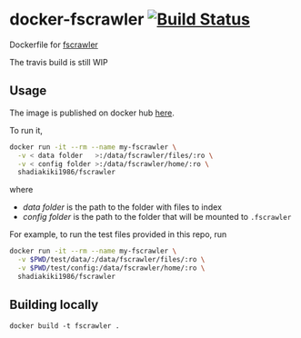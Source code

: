 # docker-fscrawler [![Build Status](https://travis-ci.org/shadiakiki1986/docker-fscrawler.svg?branch=master)](https://travis-ci.org/shadiakiki1986/docker-fscrawler)
Dockerfile for [fscrawler](https://github.com/dadoonet/fscrawler)

The travis build is still WIP

## Usage
The image is published on docker hub [here](https://hub.docker.com/r/shadiakiki1986/fscrawler/).

To run it,
```bash
docker run -it --rm --name my-fscrawler \
  -v < data folder   >:/data/fscrawler/files/:ro \
  -v < config folder >:/data/fscrawler/home/:ro \
  shadiakiki1986/fscrawler
```
where
* *data folder* is the path to the folder with files to index
* *config folder* is the path to the folder that will be mounted to `.fscrawler`

For example, to run the test files provided in this repo, run

```bash
docker run -it --rm --name my-fscrawler \
  -v $PWD/test/data/:/data/fscrawler/files/:ro \
  -v $PWD/test/config:/data/fscrawler/home/:ro \
  shadiakiki1986/fscrawler
```

## Building locally
  ```
  docker build -t fscrawler .
  ```

